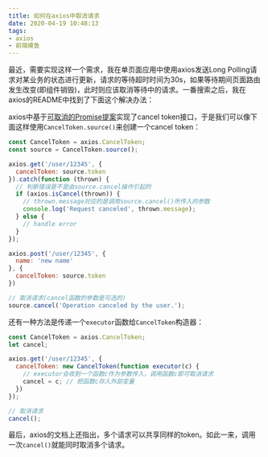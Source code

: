 ```yaml
---
title: 如何在axios中取消请求
date: 2020-04-19 10:48:13
tags:
- axios
- 前端摸鱼
---
```


最近，需要实现这样一个需求，我在单页面应用中使用axios发送Long Polling请求对某业务的状态进行更新，请求的等待超时时间为30s，如果等待期间页面路由发生改变(即组件销毁)，此时则应该取消等待中的请求。一番搜索之后，我在axios的README中找到了下面这个解决办法：

axios中基于[可取消的Promise提案](https://github.com/tc39/proposal-cancelable-promises)实现了cancel token接口，于是我们可以像下面这样使用`CancelToken.source()`来创建一个cancel token：

```javascript
const CancelToken = axios.CancelToken;
const source = CancelToken.source();

axios.get('/user/12345', {
  cancelToken: source.token
}).catch(function (thrown) {
  // 判断错误是不是由source.cancel操作引起的
  if (axios.isCancel(thrown)) {
    // thrown.message对应的是调用source.cancel()所传入的参数
    console.log('Request canceled', thrown.message);
  } else {
    // handle error
  }
});

axios.post('/user/12345', {
  name: 'new name'
}, {
  cancelToken: source.token
})

// 取消请求(cancel函数的参数是可选的)
source.cancel('Operation canceled by the user.');
```

还有一种方法是传递一个`executor`函数给`CancelToken`构造器：

```javascript
const CancelToken = axios.CancelToken;
let cancel;

axios.get('/user/12345', {
  cancelToken: new CancelToken(function executor(c) {
    // executor会收到一个函数c作为参数传入，调用函数c即可取消请求
    cancel = c; // 把函数c存入外部变量
  })
});

// 取消请求
cancel();
```

最后，axios的文档上还指出，多个请求可以共享同样的token。如此一来，调用一次`cancel()`就能同时取消多个请求。

